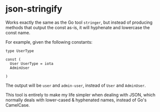 json-stringify
======

Works exactly the same as the Go tool `stringer`, but instead of producing
methods that output the const as-is, it will hyphenate and lowercase the const
name.

For example, given the following constants:

```
type UserType

const (
  User UserType = iota
  AdminUser
  
)
```

The output will be `user` and `admin-user`, instead of `User` and `AdminUser`.

This tool is entirely to make my life simpler when dealing with JSON, which
normally deals with lower-cased & hyphenated names, instead of Go's CamelCase.
